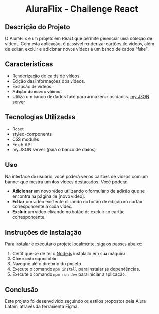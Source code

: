 <h1 align="center">AluraFlix - Challenge React</h1>

## Descrição do Projeto

O AluraFlix é um projeto em React que permite gerenciar uma coleção de vídeos. Com esta aplicação, é possível renderizar cartões de vídeos, além de editar, excluir e adicionar novos vídeos a um banco de dados "fake".

## Características

- Renderização de cards de vídeos.
- Edição das informações dos vídeos.
- Exclusão de vídeos.
- Adição de novos vídeos.
- Utiliza um banco de dados fake para armazenar os dados. [my JSON server](https://my-json-server.typicode.com/)

## Tecnologias Utilizadas

- React
- styled-components
- CSS modules
- Fetch API
- my JSON server (para o banco de dados)

## Uso

Na interface do usuário, você poderá ver os cartões de vídeos com um banner que mostra um dos vídeos destacados. Você poderá:

- **Adicionar** um novo vídeo utilizando o formulário de adição que se encontra na página de [novo vídeo].
- **Editar** um vídeo existente clicando no botão de edição no cartão correspondente a cada vídeo.
- **Excluir** um vídeo clicando no botão de excluir no cartão correspondente.

## Instruções de Instalação

Para instalar e executar o projeto localmente, siga os passos abaixo:

1. Certifique-se de ter o [Node.js](https://nodejs.org/) instalado em sua máquina.
2. Clone este repositório.
3. Navegue até o diretório do projeto.
4. Execute o comando `npm install` para instalar as dependências.
5. Execute o comando `npm run dev` para iniciar a aplicação.

## Conclusão

Este projeto foi desenvolvido seguindo os estilos propostos pela Alura Latam, através da ferramenta Figma.

